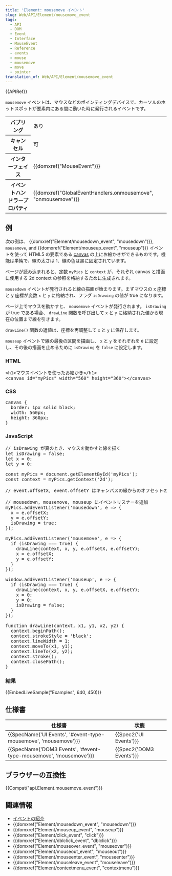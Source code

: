 ```yaml
---
title: 'Element: mousemove イベント'
slug: Web/API/Element/mousemove_event
tags:
  - API
  - DOM
  - Event
  - Interface
  - MouseEvent
  - Reference
  - events
  - mouse
  - mousemove
  - move
  - pointer
translation_of: Web/API/Element/mousemove_event
---
```

<p>{{APIRef}}</p>

<p><span class="seoSummary"><code>mousemove</code> イベントは、マウスなどのポインティングデバイスで、カーソルのホットスポットが要素内にある間に動いた時に発行されるイベントです。</span></p>

<table class="properties">
 <tbody>
  <tr>
   <th scope="row">バブリング</th>
   <td>あり</td>
  </tr>
  <tr>
   <th scope="row">キャンセル</th>
   <td>可</td>
  </tr>
  <tr>
   <th scope="row">インターフェイス</th>
   <td>{{domxref("MouseEvent")}}</td>
  </tr>
  <tr>
   <th scope="row">イベントハンドラープロパティ</th>
   <td>{{domxref("GlobalEventHandlers.onmousemove", "onmousemove")}}</td>
  </tr>
 </tbody>
</table>

<h2 id="Examples" name="Examples">例</h2>

<p>次の例は、 {{domxref("Element/mousedown_event", "mousedown")}}, <code>mousemove</code>, and {{domxref("Element/mouseup_event", "mouseup")}} イベントを使って HTML5 の要素である <a href="/ja/docs/Web/API/Canvas_API">canvas</a> の上にお絵かきができるものです。機能は単純で、線の太さは 1、線の色は黒に固定されています。</p>

<p>ページが読み込まれると、定数 <code>myPics</code> と <code>context</code> が、それぞれ canvas と描画に使用する 2d context の参照を格納するために生成されます。</p>

<p><code>mousedown</code> イベントが発行されると線の描画が始まります。まずマウスの x 座標と y 座標が変数 <code>x</code> と <code>y</code> に格納され、フラグ <code>isDrawing</code> の値が true になります。</p>

<p>ページ上でマウスを動かすと、 <code>mousemove</code> イベントが発行されます。 <code>isDrawing</code> が true である場合、 <code>drawLine</code> 関数を呼び出して <code>x</code> と <code>y</code> に格納された値から現在の位置まで線を引きます。</p>

<p><code>drawLine()</code> 関数の返値は、座標を再調整して <code>x</code> と <code>y</code> に保存します。</p>

<p><code>mouseup</code> イベントで線の最後の区間を描画し、 <code>x</code> と <code>y</code> をそれぞれを <code>0</code> に設定し、その後の描画を止めるために <code>isDrawing</code> を <code>false</code> に設定します。</p>

<h3 id="HTML">HTML</h3>

<pre class="brush: html notranslate">&lt;h1&gt;マウスイベントを使ったお絵かき&lt;/h1&gt;
&lt;canvas id="myPics" width="560" height="360"&gt;&lt;/canvas&gt;
</pre>

<h3 id="CSS">CSS</h3>

<pre class="brush: css notranslate">canvas {
  border: 1px solid black;
  width: 560px;
  height: 360px;
}</pre>

<h3 id="JavaScript">JavaScript</h3>

<pre class="brush: js notranslate">// isDrawing が真のとき、マウスを動かすと線を描く
let isDrawing = false;
let x = 0;
let y = 0;

const myPics = document.getElementById('myPics');
const context = myPics.getContext('2d');

// event.offsetX, event.offsetY はキャンバスの縁からのオフセットの (x,y) です。

// mousedown, mousemove, mouseup にイベントリスナーを追加
myPics.addEventListener('mousedown', e =&gt; {
  x = e.offsetX;
  y = e.offsetY;
  isDrawing = true;
});

myPics.addEventListener('mousemove', e =&gt; {
  if (isDrawing === true) {
    drawLine(context, x, y, e.offsetX, e.offsetY);
    x = e.offsetX;
    y = e.offsetY;
  }
});

window.addEventListener('mouseup', e =&gt; {
  if (isDrawing === true) {
    drawLine(context, x, y, e.offsetX, e.offsetY);
    x = 0;
    y = 0;
    isDrawing = false;
  }
});

function drawLine(context, x1, y1, x2, y2) {
  context.beginPath();
  context.strokeStyle = 'black';
  context.lineWidth = 1;
  context.moveTo(x1, y1);
  context.lineTo(x2, y2);
  context.stroke();
  context.closePath();
}</pre>

<h3 id="Result" name="Result">結果</h3>

<p>{{EmbedLiveSample("Examples", 640, 450)}}</p>

<h2 id="Specifications" name="Specifications">仕様書</h2>

<table class="standard-table">
 <thead>
  <tr>
   <th scope="col">仕様書</th>
   <th scope="col">状態</th>
  </tr>
 </thead>
 <tbody>
  <tr>
   <td>{{SpecName('UI Events', '#event-type-mousemove', 'mousemove')}}</td>
   <td>{{Spec2('UI Events')}}</td>
  </tr>
  <tr>
   <td>{{SpecName('DOM3 Events', '#event-type-mousemove', 'mousemove')}}</td>
   <td>{{Spec2('DOM3 Events')}}</td>
  </tr>
 </tbody>
</table>

<h2 id="Browser_compatibility" name="Browser_compatibility">ブラウザーの互換性</h2>

<p>{{Compat("api.Element.mousemove_event")}}</p>

<h2 id="See_also" name="See_also">関連情報</h2>

<ul>
 <li><a href="/ja/docs/Learn/JavaScript/Building_blocks/Events">イベントの紹介</a></li>
 <li>{{domxref("Element/mousedown_event", "mousedown")}}</li>
 <li>{{domxref("Element/mouseup_event", "mouseup")}}</li>
 <li>{{domxref("Element/click_event", "click")}}</li>
 <li>{{domxref("Element/dblclick_event", "dblclick")}}</li>
 <li>{{domxref("Element/mouseover_event", "mouseover")}}</li>
 <li>{{domxref("Element/mouseout_event", "mouseout")}}</li>
 <li>{{domxref("Element/mouseenter_event", "mouseenter")}}</li>
 <li>{{domxref("Element/mouseleave_event", "mouseleave")}}</li>
 <li>{{domxref("Element/contextmenu_event", "contextmenu")}}</li>
</ul>
